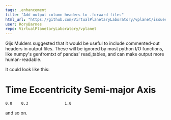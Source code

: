 ```yaml
---
tags: ,enhancement
title: "Add output column headers to .forward files"
html_url: "https://github.com/VirtualPlanetaryLaboratory/vplanet/issues/147"
user: RoryBarnes
repo: VirtualPlanetaryLaboratory/vplanet
---
```


Gijs Mulders suggested that it would be useful to include commented-out headers in output files. These will be ignored by most python I/O functions, like numpy's genfromtxt of pandas' read_tables, and can make output more human-readable.

It could look like this:

# Time Eccentricity Semi-major Axis
    0.0    0.3                1.0

and so on.